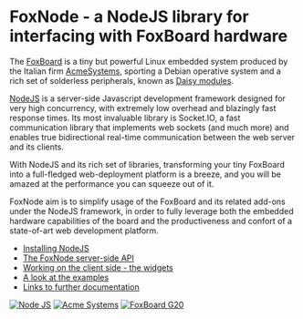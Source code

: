 # FoxNode - a NodeJS library for interfacing with FoxBoard hardware ##

The [FoxBoard](http://www.acmesystems.it/?id=FOXG20) is a tiny but powerful Linux embedded system produced by the Italian firm [AcmeSystems](http://www.acmesystems.it/), sporting a Debian operative system and a rich set of solderless peripherals, known as [Daisy modules](?id=index_daisy).

[NodeJS](http://nodejs.org/) is a server-side Javascript development framework designed for very high concurrency, with extremely low overhead and blazingly fast response times. Its most invaluable library is Socket.IO, a fast communication library that implements web sockets (and much more) and enables true bidirectional real-time communication between the web server and its clients.

With NodeJS and its rich set of libraries, transforming your tiny FoxBoard into a full-fledged web-deployment platform is a breeze, and you will be amazed at the performance you can squeeze out of it.

FoxNode aim is to simplify usage of the FoxBoard and its related add-ons under the NodeJS framework, in order to fully leverage both the embedded hardware capabilities of the board and the productiveness and confort of a state-of-art web development platform.

- [Installing NodeJS](?id=nodejs_installing)
- [The FoxNode server-side API](?id=nodejs_api)
- [Working on the client side - the widgets](?id=nodejs_widgets)
- [A look at the examples](?id=nodejs_examples)
- [Links to further documentation](?id=nodejs_links)

<a target=_new href="http://nodejs.org"><img src="http://nodejs.org/logos/nodejs.png" alt="Node JS"/></a>
<a target=_new href="http://www.acmesystems.it/"><img src="http://www.acmesystems.it/images/LogoAcmeSystemsBlue_160.png" alt="Acme Systems"/></a>
<a target=_new href="http://www.acmesystems.it/?id=FOXG20"><img src="http://www.acmesystems.it/www/main_page//minifox.jpg" alt="FoxBoard G20"/></a>
